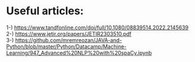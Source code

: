 # Useful articles: <br>
1-) https://www.tandfonline.com/doi/full/10.1080/08839514.2022.2145639 <br>
2-) https://www.jetir.org/papers/JETIR2303510.pdf <br>
3-) https://github.com/mremreozan/JAVA-and-Python/blob/master/Python/Datacamp/Machine-Learning/947_Advanced%20NLP%20with%20spaCy.ipynb <br>
